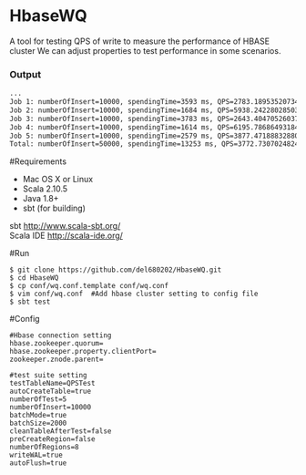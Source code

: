 # HbaseWQ
A tool for testing QPS of write to measure the performance of HBASE cluster
We can adjust properties to test performance in some scenarios.

### Output

```bash
...
Job 1: numberOfInsert=10000, spendingTime=3593 ms, QPS=2783.1895352073475
Job 2: numberOfInsert=10000, spendingTime=1684 ms, QPS=5938.242280285036
Job 3: numberOfInsert=10000, spendingTime=3783 ms, QPS=2643.4047052603755
Job 4: numberOfInsert=10000, spendingTime=1614 ms, QPS=6195.786864931846
Job 5: numberOfInsert=10000, spendingTime=2579 ms, QPS=3877.471888328809
Total: numberOfInsert=50000, spendingTime=13253 ms, QPS=3772.7307024824568
```



#Requirements

* Mac OS X or Linux
* Scala 2.10.5
* Java 1.8+
* sbt (for building)

sbt http://www.scala-sbt.org/
<br/>
Scala IDE http://scala-ide.org/

#Run

```
$ git clone https://github.com/del680202/HbaseWQ.git
$ cd HbaseWQ
$ cp conf/wq.conf.template conf/wq.conf
$ vim conf/wq.conf  #Add hbase cluster setting to config file
$ sbt test
```

#Config

```
#Hbase connection setting
hbase.zookeeper.quorum=
hbase.zookeeper.property.clientPort=
zookeeper.znode.parent=

#test suite setting
testTableName=QPSTest
autoCreateTable=true
numberOfTest=5
numberOfInsert=10000
batchMode=true
batchSize=2000
cleanTableAfterTest=false
preCreateRegion=false
numberOfRegions=8
writeWAL=true
autoFlush=true
```

